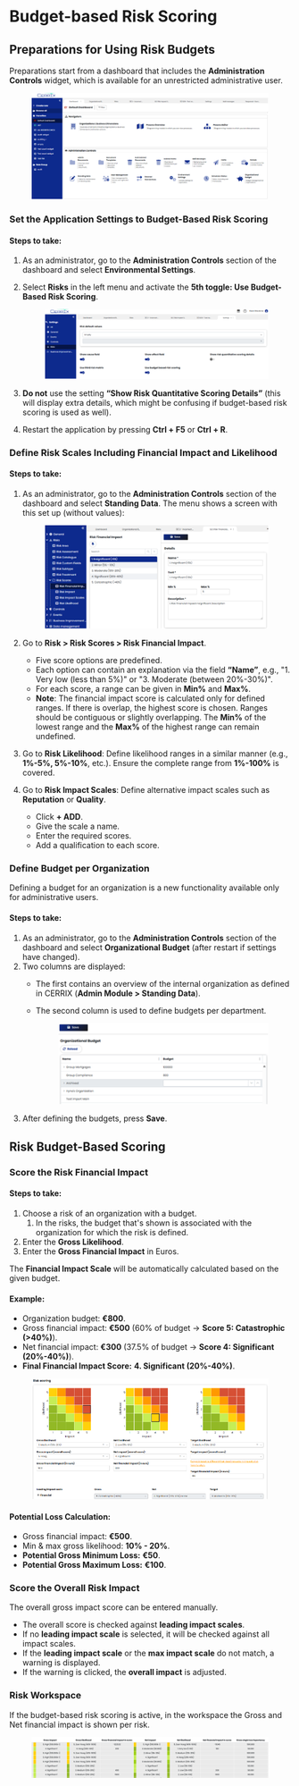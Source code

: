 # Budget-based Risk Scoring

## Preparations for Using Risk Budgets

Preparations start from a dashboard that includes the **Administration Controls** widget, which is available for an unrestricted administrative user.

<figure><img src="../../../.gitbook/assets/image (1) (1) (1) (1) (1) (1) (1) (1) (1) (1) (1).png" alt=""><figcaption></figcaption></figure>

### Set the Application Settings to Budget-Based Risk Scoring

#### Steps to take:

1. As an administrator, go to the **Administration Controls** section of the dashboard and select **Environmental Settings**.
2.  Select **Risks** in the left menu and activate the **5th toggle: Use Budget-Based Risk Scoring**.

    <figure><img src="../../../.gitbook/assets/image (1) (1) (1) (1) (1) (1) (1) (1) (1) (1) (1) (1).png" alt=""><figcaption></figcaption></figure>
3. **Do not** use the setting **“Show Risk Quantitative Scoring Details”** (this will display extra details, which might be confusing if budget-based risk scoring is used as well).
4. Restart the application by pressing **Ctrl + F5** or **Ctrl + R**.

### Define Risk Scales Including Financial Impact and Likelihood

#### Steps to take:

1.  As an administrator, go to the **Administration Controls** section of the dashboard and select **Standing Data**. The menu shows a screen with this set up (without values):

    <figure><img src="../../../.gitbook/assets/image (2) (1) (1) (1) (1).png" alt=""><figcaption></figcaption></figure>
2. Go to **Risk > Risk Scores > Risk Financial Impact**.
   * Five score options are predefined.
   * Each option can contain an explanation via the field **“Name”**, e.g., "1. Very low (less than 5%)" or "3. Moderate (between 20%-30%)".
   * For each score, a range can be given in **Min%** and **Max%**.
   * **Note**: The financial impact score is calculated only for defined ranges. If there is overlap, the highest score is chosen. Ranges should be contiguous or slightly overlapping. The **Min%** of the lowest range and the **Max%** of the highest range can remain undefined.
3. Go to **Risk Likelihood**: Define likelihood ranges in a similar manner (e.g., **1%-5%, 5%-10%**, etc.). Ensure the complete range from **1%-100%** is covered.
4. Go to **Risk Impact Scales**: Define alternative impact scales such as **Reputation** or **Quality**.
   * Click **+ ADD**.
   * Give the scale a name.
   * Enter the required scores.
   * Add a qualification to each score.

### Define Budget per Organization

Defining a budget for an organization is a new functionality available only for administrative users.

#### Steps to take:

1. As an administrator, go to the **Administration Controls** section of the dashboard and select **Organizational Budget** (after restart if settings have changed).
2. Two columns are displayed:
   * The first contains an overview of the internal organization as defined in CERRIX (**Admin Module > Standing Data**).
   *   The second column is used to define budgets per department.

       <figure><img src="../../../.gitbook/assets/image (3) (1) (1).png" alt=""><figcaption></figcaption></figure>
3. After defining the budgets, press **Save**.

## Risk Budget-Based Scoring

### Score the Risk Financial Impact

#### Steps to take:

1. Choose a risk of an organization with a budget.
   1. In the risks, the budget that's shown is associated with the organization for which the risk is defined.
2. Enter the **Gross Likelihood**.
3. Enter the **Gross Financial Impact** in Euros.

The **Financial Impact Scale** will be automatically calculated based on the given budget.

#### Example:

* Organization budget: **€800**.
* Gross financial impact: **€500** (60% of budget → **Score 5: Catastrophic (>40%)**).
* Net financial impact: **€300** (37.5% of budget → **Score 4: Significant (20%-40%)**).
* **Final Financial Impact Score:** **4. Significant (20%-40%)**.

<figure><img src="../../../.gitbook/assets/image (4) (1) (1).png" alt=""><figcaption></figcaption></figure>

#### Potential Loss Calculation:

* Gross financial impact: **€500**.
* Min & max gross likelihood: **10% - 20%**.
* **Potential Gross Minimum Loss:** **€50**.
* **Potential Gross Maximum Loss:** **€100**.

### Score the Overall Risk Impact

The overall gross impact score can be entered manually.

* The overall score is checked against **leading impact scales**.
* If no **leading impact scale** is selected, it will be checked against all impact scales.
* If the **leading impact scale** or the **max impact scale** do not match, a warning is displayed.
* If the warning is clicked, the **overall impact** is adjusted.

### Risk Workspace

If the budget-based risk scoring is active, in the workspace the Gross and Net financial impact is shown per risk.

<figure><img src="../../../.gitbook/assets/image (1) (1) (1) (2) (1).png" alt=""><figcaption></figcaption></figure>

